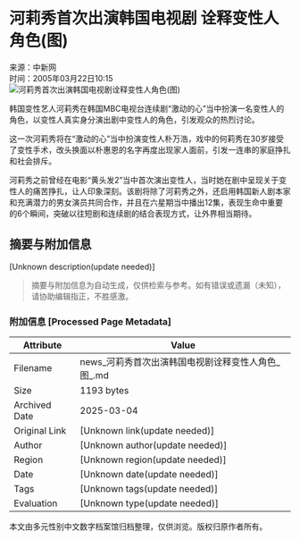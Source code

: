 # 河莉秀首次出演韩国电视剧 诠释变性人角色(图)

来源：中新网  
时间：2005年03月22日10:15  
![河莉秀首次出演韩国电视剧诠释变性人角色(图)](http://image2.sina.com.cn/dy/o/2005-03-22/1111458309_T9aWyq.jpg)

韩国变性艺人河莉秀在韩国MBC电视台连续剧“激动的心”当中扮演一名变性人的角色，以变性人真实身分演出剧中变性人的角色，引发观众的热烈讨论。 

这一次河莉秀将在“激动的心”当中扮演变性人朴万浩，戏中的何莉秀在30岁接受了变性手术，改头换面以朴惠恩的名字再度出现家人面前，引发一连串的家庭挣扎和社会排斥。 

河莉秀之前曾经在电影“黄头发2”当中首次演出变性人，当时她在剧中呈现关于变性人的痛苦挣扎，让人印象深刻。该剧将除了河莉秀之外，还启用韩国新人剧本家和充满潜力的男女演员共同合作，并且在六星期当中播出12集，表现生命中重要的6个瞬间，突破以往短剧和连续剧的结合表现方式，让外界相当期待。
<!-- tcd_original_link http://news.sina.com.cn/o/2005-03-22/10155428767s.shtml -->


## 摘要与附加信息

<!-- tcd_abstract -->
[Unknown description(update needed)]
<!-- tcd_abstract_end -->

> 摘要与附加信息为自动生成，仅供检索与参考。如有错误或遗漏（未知），请协助编辑指正，不胜感激。

### 附加信息 [Processed Page Metadata]

| Attribute       | Value                                  |
|-----------------|----------------------------------------|
| Filename        | news_河莉秀首次出演韩国电视剧诠释变性人角色_图_.md                             |
| Size            | 1193 bytes                           |
| Archived Date   | 2025-03-04                             |
| Original Link   | [Unknown link(update needed)]                       |
| Author          | [Unknown author(update needed)]                               |
| Region          | [Unknown region(update needed)]                               |
| Date            | [Unknown date(update needed)]                                 |
| Tags            | [Unknown tags(update needed)]                                 |
| Evaluation            | [Unknown type(update needed)]                                 |
<!-- tcd_table_end -->

本文由多元性别中文数字档案馆归档整理，仅供浏览。版权归原作者所有。
